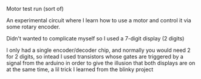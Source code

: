 Motor test run (sort of)

An experimental circuit where I learn how to use a motor and control it via some rotary encoder.

Didn't wanted to complicate myself so I used a 7-digit display (2 digits)

I only had a single encoder/decoder chip, and normally you would need 2 for 2 digits, so intead I used transistors whose gates are triggered by a signal from the arduino in order to give the illusion that both displays are on at the same time, a lil trick I learned from the blinky project